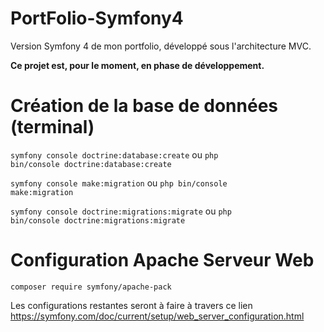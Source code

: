 # PortFolio-Symfony4

Version Symfony 4 de mon portfolio, développé sous l'architecture MVC.

<b>Ce projet est, pour le moment, en phase de développement.</b>

# Création de la base de données (terminal)

<code>symfony console doctrine:database:create</code> ou <code>php bin/console doctrine:database:create</code>

<code>symfony console make:migration</code> ou <code>php bin/console make:migration</code>

<code>symfony console doctrine:migrations:migrate</code> ou <code>php bin/console doctrine:migrations:migrate</code>

# Configuration Apache Serveur Web

<code>composer require symfony/apache-pack</code>

Les configurations restantes seront à faire à travers ce lien https://symfony.com/doc/current/setup/web_server_configuration.html
